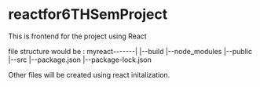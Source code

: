 # reactfor6THSemProject
This is frontend for the project using React

file structure would be :
myreact-------|
              |--build
              |--node_modules
              |--public
              |--src
              |--package.json
              |--package-lock.json
              
              
 Other files will be created using react initalization.
